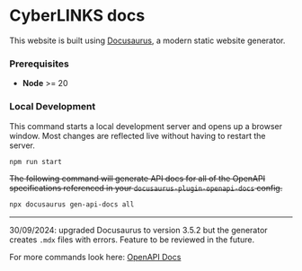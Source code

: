 # CyberLINKS docs

This website is built using [Docusaurus](https://docusaurus.io/), a modern static website generator.
### Prerequisites
- **Node** >= 20
### Local Development

This command starts a local development server and opens up a browser window. Most changes are reflected live without having to restart the server.

```bash
npm run start
```

~~The following command will generate API docs for all of the OpenAPI specifications referenced in your `docusaurus-plugin-openapi-docs` config.~~
```bash
npx docusaurus gen-api-docs all
```
---
30/09/2024: upgraded Docusaurus to version 3.5.2 but the generator creates `.mdx` files with errors. Feature to be reviewed in the future.


For more commands look here: [OpenAPI Docs](https://docusaurus-openapi.tryingpan.dev/#generating-openapi-docs)

